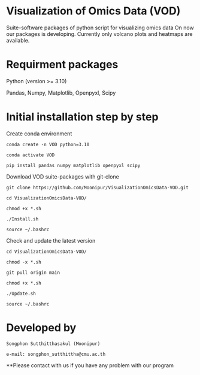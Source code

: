 # Visualization of Omics Data (VOD)

  Suite-software packages of python script for visualizing omics data
  On now our packages is developing. Currently only volcano plots and heatmaps are available. 

# Requirment packages

  Python (version >= 3.10)
  
  Pandas, Numpy, Matplotlib, Openpyxl, Scipy
  
# Initial installation step by step

  Create conda environment
    
    conda create -n VOD python=3.10
    
    conda activate VOD
    
    pip install pandas numpy matplotlib openpyxl scipy
    
  Download VOD suite-packages with git-clone
    
    git clone https://github.com/Moonipur/VisualizationOmicsData-VOD.git
    
    cd VisualizationOmicsData-VOD/
    
    chmod +x *.sh
    
    ./Install.sh
    
    source ~/.bashrc
    
  Check and update the latest version

    cd VisualizationOmicsData-VOD/
    
    chmod -x *.sh
    
    git pull origin main
    
    chmod +x *.sh
    
    ./Update.sh
    
    source ~/.bashrc
    
# Developed by

    Songphon Sutthitthasakul (Moonipur)

    e-mail: songphon_sutthittha@cmu.ac.th
  
  **Please contact with us if you have any problem with our program
